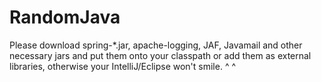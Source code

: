 # RandomJava
Please download spring-*.jar, apache-logging, JAF, Javamail and other necessary jars and put them onto your classpath or add them as external libraries, otherwise your IntelliJ/Eclipse won't smile. ^ ^
